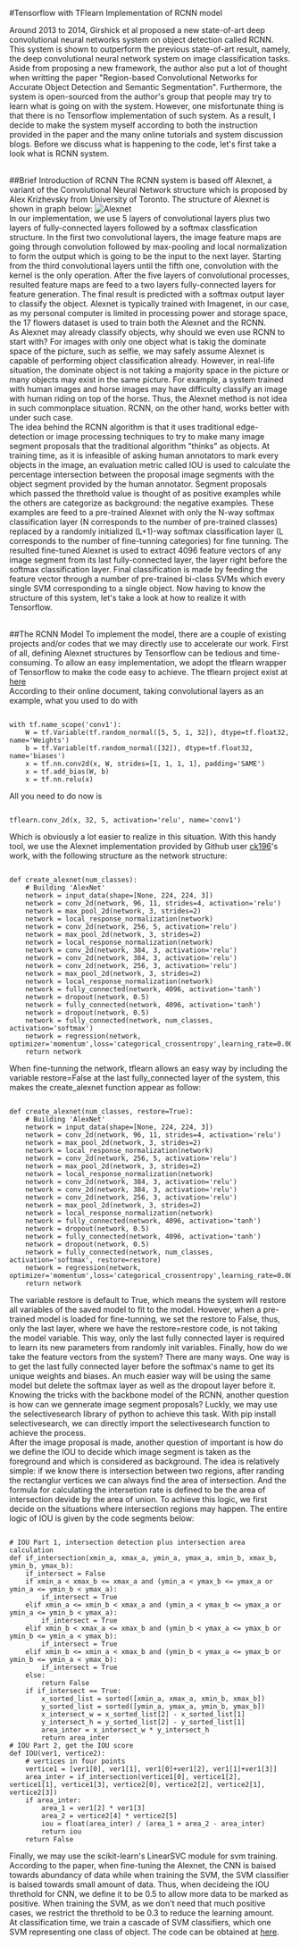 #Tensorflow with TFlearn Implementation of RCNN model

Around 2013 to 2014, Girshick et al proposed a new state-of-art deep convolutional neural networks system on object detection called RCNN. This system is shown to outperform the previous state-of-art result, namely, the deep convolutional neural network system on image classification tasks. Aside from proposing a new framework, the author also put a lot of thought when writting the paper "Region-based Convolutional Networks for Accurate Object Detection and Semantic Segmentation". Furthermore, the system is open-sourced from the author's group that people may try to learn what is going on with the system. However, one misfortunate thing is that there is no Tensorflow implementation of such system. As a result, I decide to make the system myself according to both the instruction provided in the paper and the many online tutorials and system discussion blogs. Before we discuss what is happening to the code, let's first take a look what is RCNN system. 
<br><br>

##Brief Introduction of RCNN
The RCNN system is based off Alexnet, a variant of the Convolutional Neural Network structure which is proposed by Alex Krizhevsky from University of Toronto. The structure of Alexnet is shown in graph below:
![Alexnet](http://upload.semidata.info/new.eefocus.com/article/image/2015/09/28/5608f4354fed7.jpg)<br>
In our implementation, we use 5 layers of convolutional layers plus two layers of fully-connected layers followed by a softmax classfication structure. In the first two convolutional layers, the image feature maps are going through convolution followed by max-pooling and local normalization to form the output which is going to be the input to the next layer. Starting from the third convolutional layers until the fifth one, convolution with the kernel is the only operation. After the five layers of convolutional processes, resulted feature maps are feed to a two layers fully-connected layers for feature generation. The final result is predicted with a softmax output layer to classify the object. Alexnet is typically trained with Imagenet, in our case, as my personal computer is limited in processing power and storage space, the 17 flowers dataset is used to train both the Alexnet and the RCNN. <br>
As Alexnet may already classify objects, why should we even use RCNN to start with? For images with only one object what is takig the dominate space of the picture, such as selfie, we may safely assume Alexnet is capable of performing object classification already. However, in real-life situation, the dominate object is not taking a majority space in the picture or many objects may exist in the same picture. For example, a system trained with human images and horse images may have difficulty classify an image with human riding on top of the horse. Thus, the Alexnet method is not idea in such commonplace situation. RCNN, on the other hand, works better with under such case. <br>
The idea behind the RCNN algorithm is that it uses traditional edge-detection or image processing techniques to try to make many image segment proposals that the traditional algorithm "thinks" as objects. At training time, as it is infeasible of asking human annotators to mark every objects in the image, an evaluation metric called IOU is used to calculate the percentage intersection between the proposal image segments with the object segment provided by the human annotator. Segment proposals which passed the threthold value is thought of as positive examples while the others are categorize as background: the negative examples. These examples are feed to a pre-trained Alexnet with only the N-way softmax classification layer (N corresponds to the number of pre-trained classes) replaced by a randomly initialized (L+1)-way softmax classification layer (L corresponds to the number of fine-tunning categories) for fine tunning. The resulted fine-tuned Alexnet is used to extract 4096 feature vectors of any image segment from its last fully-connected layer, the layer right before the softmax classification layer. Final classification is made by feeding the feature vector through a number of pre-trained bi-class SVMs which every single SVM corresponding to a single object. Now having to know the structure of this system, let's take a look at how to realize it with Tensorflow. 
<br><br>

##The RCNN Model
To implement the model, there are a couple of existing projects and/or codes that we may directly use to accelerate our work. First of all, defining Alexnet structures by Tensorflow can be tedious and time-consuming. To allow an easy implementation, we adopt the tflearn wrapper of Tensorflow to make the code easy to achieve. The tflearn project exist at [here](https://github.com/tflearn/tflearn)<br>
According to their online document, taking convolutional layers as an example, what you used to do with 
<pre><code>
with tf.name_scope('conv1'):
    W = tf.Variable(tf.random_normal([5, 5, 1, 32]), dtype=tf.float32, name='Weights')
    b = tf.Variable(tf.random_normal([32]), dtype=tf.float32, name='biases')
    x = tf.nn.conv2d(x, W, strides=[1, 1, 1, 1], padding='SAME')
    x = tf.add_bias(W, b)
    x = tf.nn.relu(x)
</code></pre>
All you need to do now is
<pre><code>
tflearn.conv_2d(x, 32, 5, activation='relu', name='conv1')
</code></pre>
Which is obviously a lot easier to realize in this situation. With this handy tool, we use the Alexnet implementation provided by Github user [ck196](https://github.com/ck196/tensorflow-alexnet)'s work, with the following structure as the network structure:
<pre><code>
def create_alexnet(num_classes):
    # Building 'AlexNet'
    network = input_data(shape=[None, 224, 224, 3])
    network = conv_2d(network, 96, 11, strides=4, activation='relu')
    network = max_pool_2d(network, 3, strides=2)
    network = local_response_normalization(network)
    network = conv_2d(network, 256, 5, activation='relu')
    network = max_pool_2d(network, 3, strides=2)
    network = local_response_normalization(network)
    network = conv_2d(network, 384, 3, activation='relu')
    network = conv_2d(network, 384, 3, activation='relu')
    network = conv_2d(network, 256, 3, activation='relu')
    network = max_pool_2d(network, 3, strides=2)
    network = local_response_normalization(network)
    network = fully_connected(network, 4096, activation='tanh')
    network = dropout(network, 0.5)
    network = fully_connected(network, 4096, activation='tanh')
    network = dropout(network, 0.5)
    network = fully_connected(network, num_classes, activation='softmax')
    network = regression(network, optimizer='momentum',loss='categorical_crossentropy',learning_rate=0.001)
    return network
</code></pre>
When fine-tunning the network, tflearn allows an easy way by including the variable restore=False at the last fully_connected layer of the system, this makes the create_alexnet function appear as follow:
<pre><code>
def create_alexnet(num_classes, restore=True):
    # Building 'AlexNet'
    network = input_data(shape=[None, 224, 224, 3])
    network = conv_2d(network, 96, 11, strides=4, activation='relu')
    network = max_pool_2d(network, 3, strides=2)
    network = local_response_normalization(network)
    network = conv_2d(network, 256, 5, activation='relu')
    network = max_pool_2d(network, 3, strides=2)
    network = local_response_normalization(network)
    network = conv_2d(network, 384, 3, activation='relu')
    network = conv_2d(network, 384, 3, activation='relu')
    network = conv_2d(network, 256, 3, activation='relu')
    network = max_pool_2d(network, 3, strides=2)
    network = local_response_normalization(network)
    network = fully_connected(network, 4096, activation='tanh')
    network = dropout(network, 0.5)
    network = fully_connected(network, 4096, activation='tanh')
    network = dropout(network, 0.5)
    network = fully_connected(network, num_classes, activation='softmax', restore=restore)
    network = regression(network, optimizer='momentum',loss='categorical_crossentropy',learning_rate=0.001)
    return network
</code></pre>
The variable restore is default to True, which means the system will restore all variables of the saved model to fit to the model. However, when a pre-trained model is loaded for fine-tunning, we set the restore to False, thus, only the last layer, where we have the restore=restore code, is not taking the model variable. This way, only the last fully connected layer is required to learn its new parameters from randomly init variables. Finally, how do we take the feature vectors from the system? There are many ways. One way is to get the last fully connected layer before the softmax's name to get its unique weights and biases. An much easier way will be using the same model but delete the softmax layer as well as the dropout layer before it. </br>
Knowing the tricks with the backbone model of the RCNN, another question is how can we gennerate image segment proposals? Luckly, we may use the selectivesearch library of python to achieve this task. With pip install selectivesearch, we can directly import the selectivesearch function to achieve the process. <br>
After the image proposal is made, another question of important is how do we define the IOU to decide which image segment is taken as the foreground and which is considered as background. The idea is relatively simple: if we know there is intersection between two regions, after randing the rectanglur vertices we can always find the area of intersection. And the formula for calculating the intersetion rate is defined to be the area of intersection devide by the area of union. To achieve this logic, we first decide on the situations where intersection regions may happen. The entire logic of IOU is given by the code segments below:
<pre><code>
# IOU Part 1, intersection detection plus intersection area calculation
def if_intersection(xmin_a, xmax_a, ymin_a, ymax_a, xmin_b, xmax_b, ymin_b, ymax_b):
    if_intersect = False
    if xmin_a < xmax_b <= xmax_a and (ymin_a < ymax_b <= ymax_a or ymin_a <= ymin_b < ymax_a):
        if_intersect = True
    elif xmin_a <= xmin_b < xmax_a and (ymin_a < ymax_b <= ymax_a or ymin_a <= ymin_b < ymax_a):
        if_intersect = True
    elif xmin_b < xmax_a <= xmax_b and (ymin_b < ymax_a <= ymax_b or ymin_b <= ymin_a < ymax_b):
        if_intersect = True
    elif xmin_b <= xmin_a < xmax_b and (ymin_b < ymax_a <= ymax_b or ymin_b <= ymin_a < ymax_b):
        if_intersect = True
    else:
        return False
    if if_intersect == True:
        x_sorted_list = sorted([xmin_a, xmax_a, xmin_b, xmax_b])
        y_sorted_list = sorted([ymin_a, ymax_a, ymin_b, ymax_b])
        x_intersect_w = x_sorted_list[2] - x_sorted_list[1] 
        y_intersect_h = y_sorted_list[2] - y_sorted_list[1]
        area_inter = x_intersect_w * y_intersect_h
        return area_inter
# IOU Part 2, get the IOU score
def IOU(ver1, vertice2):
    # vertices in four points
    vertice1 = [ver1[0], ver1[1], ver1[0]+ver1[2], ver1[1]+ver1[3]]
    area_inter = if_intersection(vertice1[0], vertice1[2], vertice1[1], vertice1[3], vertice2[0], vertice2[2], vertice2[1], vertice2[3])
    if area_inter:
        area_1 = ver1[2] * ver1[3] 
        area_2 = vertice2[4] * vertice2[5] 
        iou = float(area_inter) / (area_1 + area_2 - area_inter)
        return iou
    return False
</code></pre>
Finally, we may use the scikit-learn's LinearSVC module for svm training. According to the paper, when fine-tuning the Alexnet, the CNN is baised towards abundancy of data while when training the SVM, the SVM classifier is baised towards small amount of data. Thus, when decideing the IOU threthold for CNN, we define it to be 0.5 to allow more data to be marked as positive. When training the SVM, as we don't need that much positive cases, we restrict the threthold to be 0.3 to reduce the learning amount.<br>
At classification time, we train a cascade of SVM classifiers, which one SVM representing one class of object. The code can be obtained at [here](https://github.com/edwardbi/DeepLearningModels/tree/master/RCNN).


